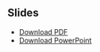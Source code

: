 
## Slides

- [Download PDF](./GKE-EKS-IP-Exhaustion.pdf)
- [Download PowerPoint](./GKE-EKS-IP-Exhaustion.pptx)